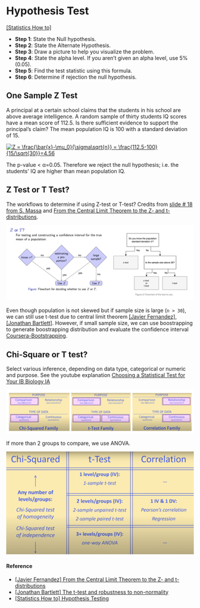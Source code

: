 
# Hypothesis Test

[[Statistics How to]][Hypothesis Testing]

* **Step 1**: State the Null hypothesis. 
* **Step 2**: State the Alternate Hypothesis.
* **Step 3**: Draw a picture to help you visualize the problem.
* **Step 4**: State the alpha level. If you aren’t given an alpha level, use 5% (0.05). 
* **Step 5**: Find the test statistic using this formula.
* **Step 6**: Determine if rejection the null hypothesis.






## One Sample Z Test

A principal at a certain school claims that the students in his school are above average intelligence. A random sample of thirty students IQ scores have a mean score of 112.5. Is there sufficient evidence to support the principal’s claim? The mean population IQ is 100 with a standard deviation of 15.

<a href="https://www.codecogs.com/eqnedit.php?latex=Z&space;=&space;\frac{\bar{x}-\mu_0}{\sigma\sqrt{n}}&space;=&space;\frac{112.5-100}{15/\sqrt{30}}=4.56" target="_blank"><img src="https://latex.codecogs.com/gif.latex?Z&space;=&space;\frac{\bar{x}-\mu_0}{\sigma\sqrt{n}}&space;=&space;\frac{112.5-100}{15/\sqrt{30}}=4.56" title="Z = \frac{\bar{x}-\mu_0}{\sigma\sqrt{n}} = \frac{112.5-100}{15/\sqrt{30}}=4.56" /></a>


The p-value < α=0.05. Therefore we reject the null hypothesis; i.e. the students' IQ are higher than mean population IQ.


## Z Test or T Test?

The workflows to determine if using Z-test or T-test? Credits from [slide # 18 from S. Massa](http://www.stats.ox.ac.uk/~massa/Lecture%2010.pdf) and [From the Central Limit Theorem to the Z- and t-distributions](https://towardsdatascience.com/introduction-tfrom-the-central-limit-theorem-to-the-z-and-t-distributions-66513defb175).

![](images/Z_T_test.png)

Even though population is not skewed but if sample size is large (`n > 30`), we can still use t-test due to central limit theorem [[Javier Fernandez]][From the Central Limit Theorem to the Z- and t-distributions], [[Jonathan Bartlett]][The t-test and robustness to non-normality]. However, if small sample size, we can use boostrapping to generate boostrapping distribution and evaluate the confidence interval [Coursera-Bootstrapping](https://www.coursera.org/learn/inferential-statistics-intro/lecture/u3k1n/bootstrapping).


## Chi-Square or T test?

Select various inference, depending on data type, categorical or numeric and purpose. See the youtube explanation [Choosing a Statistical Test for Your IB Biology IA](https://www.youtube.com/watch?v=ulk_JWckJ78)

![](images/category_test_1.png)

If more than 2 groups to compare, we use ANOVA.

![](images/category_test_2.png)


#### Reference


* [From the Central Limit Theorem to the Z- and t-distributions]: https://towardsdatascience.com/introduction-tfrom-the-central-limit-theorem-to-the-z-and-t-distributions-66513defb175
[[Javier Fernandez] From the Central Limit Theorem to the Z- and t-distributions](https://towardsdatascience.com/introduction-tfrom-the-central-limit-theorem-to-the-z-and-t-distributions-66513defb175)
* [The t-test and robustness to non-normality]: https://thestatsgeek.com/2013/09/28/the-t-test-and-robustness-to-non-normality/
[[Jonathan Bartlett] The t-test and robustness to non-normality](https://thestatsgeek.com/2013/09/28/the-t-test-and-robustness-to-non-normality/)
* [Hypothesis Testing]: https://www.statisticshowto.com/probability-and-statistics/hypothesis-testing/
[[Statistics How to] Hypothesis Testing](https://www.statisticshowto.com/probability-and-statistics/hypothesis-testing/)
